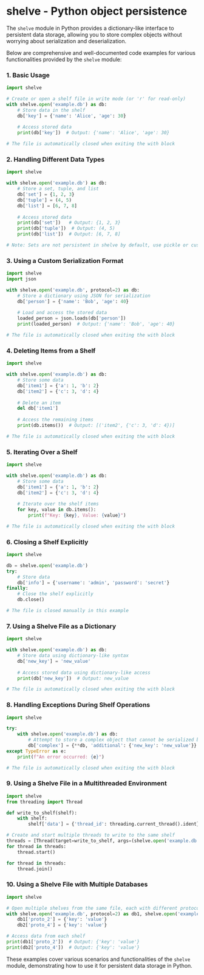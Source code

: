 # shelve - Python object persistence

The `shelve` module in Python provides a dictionary-like interface to persistent data storage, allowing you to store complex objects without worrying about serialization and deserialization.

Below are comprehensive and well-documented code examples for various functionalities provided by the `shelve` module:

### 1. Basic Usage

```python
import shelve

# Create or open a shelf file in write mode (or 'r' for read-only)
with shelve.open('example.db') as db:
    # Store data in the shelf
    db['key'] = {'name': 'Alice', 'age': 30}
    
    # Access stored data
    print(db['key'])  # Output: {'name': 'Alice', 'age': 30}

# The file is automatically closed when exiting the with block
```

### 2. Handling Different Data Types

```python
import shelve

with shelve.open('example.db') as db:
    # Store a set, tuple, and list
    db['set'] = {1, 2, 3}
    db['tuple'] = (4, 5)
    db['list'] = [6, 7, 8]
    
    # Access stored data
    print(db['set'])   # Output: {1, 2, 3}
    print(db['tuple'])  # Output: (4, 5)
    print(db['list'])  # Output: [6, 7, 8]

# Note: Sets are not persistent in shelve by default, use pickle or custom serialization if needed
```

### 3. Using a Custom Serialization Format

```python
import shelve
import json

with shelve.open('example.db', protocol=2) as db:
    # Store a dictionary using JSON for serialization
    db['person'] = {'name': 'Bob', 'age': 40}
    
    # Load and access the stored data
    loaded_person = json.loads(db['person'])
    print(loaded_person)  # Output: {'name': 'Bob', 'age': 40}

# The file is automatically closed when exiting the with block
```

### 4. Deleting Items from a Shelf

```python
import shelve

with shelve.open('example.db') as db:
    # Store some data
    db['item1'] = {'a': 1, 'b': 2}
    db['item2'] = {'c': 3, 'd': 4}
    
    # Delete an item
    del db['item1']
    
    # Access the remaining items
    print(db.items())  # Output: [('item2', {'c': 3, 'd': 4})]

# The file is automatically closed when exiting the with block
```

### 5. Iterating Over a Shelf

```python
import shelve

with shelve.open('example.db') as db:
    # Store some data
    db['item1'] = {'a': 1, 'b': 2}
    db['item2'] = {'c': 3, 'd': 4}
    
    # Iterate over the shelf items
    for key, value in db.items():
        print(f"Key: {key}, Value: {value}")

# The file is automatically closed when exiting the with block
```

### 6. Closing a Shelf Explicitly

```python
import shelve

db = shelve.open('example.db')
try:
    # Store data
    db['info'] = {'username': 'admin', 'password': 'secret'}
finally:
    # Close the shelf explicitly
    db.close()

# The file is closed manually in this example
```

### 7. Using a Shelve File as a Dictionary

```python
import shelve

with shelve.open('example.db') as db:
    # Store data using dictionary-like syntax
    db['new_key'] = 'new_value'
    
    # Access stored data using dictionary-like access
    print(db['new_key'])  # Output: new_value

# The file is automatically closed when exiting the with block
```

### 8. Handling Exceptions During Shelf Operations

```python
import shelve

try:
    with shelve.open('example.db') as db:
        # Attempt to store a complex object that cannot be serialized by default
        db['complex'] = {**db, 'additional': {'new_key': 'new_value'}}
except TypeError as e:
    print(f"An error occurred: {e}")

# The file is automatically closed when exiting the with block
```

### 9. Using a Shelve File in a Multithreaded Environment

```python
import shelve
from threading import Thread

def write_to_shelf(shelf):
    with shelf:
        shelf['data'] = {'thread_id': threading.current_thread().ident}

# Create and start multiple threads to write to the same shelf
threads = [Thread(target=write_to_shelf, args=(shelve.open('example.db'),)) for _ in range(5)]
for thread in threads:
    thread.start()

for thread in threads:
    thread.join()
```

### 10. Using a Shelve File with Multiple Databases

```python
import shelve

# Open multiple shelves from the same file, each with different protocols
with shelve.open('example.db', protocol=2) as db1, shelve.open('example.db', protocol=4) as db2:
    db1['proto_2'] = {'key': 'value'}
    db2['proto_4'] = {'key': 'value'}

# Access data from each shelf
print(db1['proto_2'])  # Output: {'key': 'value'}
print(db2['proto_4'])  # Output: {'key': 'value'}
```

These examples cover various scenarios and functionalities of the `shelve` module, demonstrating how to use it for persistent data storage in Python.
